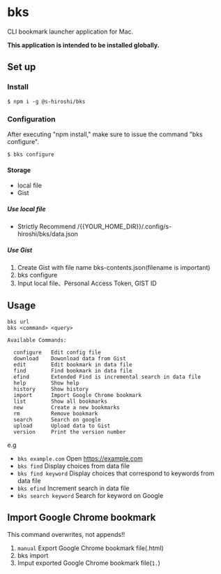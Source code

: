# bks

CLI bookmark launcher application for Mac.

**This application is intended to be installed globally.**

## Set up

### Install

```
$ npm i -g @s-hiroshi/bks
```

### Configuration

After executing "npm install," make sure to issue the command "bks configure".

```
$ bks configure
```

#### Storage

- local file
- Gist

##### Use local file

- Strictly Recommend /{{YOUR_HOME_DIR}}/.config/s-hiroshi/bks/data.json

##### Use Gist

1. Create Gist with file name bks-contents.json(filename is important)
1. bks configure
1. Input local file、Personal Access Token, GIST ID

## Usage

```
bks url
bks <command> <query>

Available Commands:

  configure   Edit config file
  download    Dowonload data from Gist
  edit        Edit bookmark in data file
  find        Find bookmark in data file
  efind       Extended Find is incremental search in data file
  help        Show help
  history     Show history
  import      Import Google Chrome bookmark
  list        Show all bookmarks
  new         Create a new bookmarks
  rm          Remove bookmark
  search      Search on google
  upload      Upload data to Gist
  version     Print the version number
```

e.g

- `bks example.com` Open https://example.com
- `bks find` Display choices from data file
- `bks find keyword` Display choices that correspond to keywords from data file
- `bks efind` Increment search in data file
- `bks search keyword` Search for keyword on Google

## Import Google Chrome bookmark

This command overwrites, not appends!!

1. `manual` Export Google Chrome bookmark file(.html)
1. bks import
1. Imput exported Google Chrome bookmark file(`1.`)
